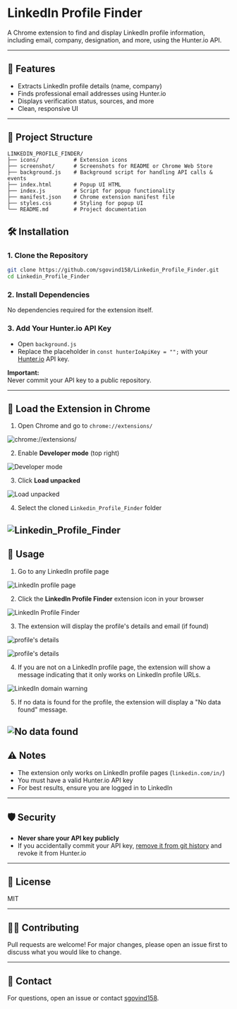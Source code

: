 # LinkedIn Profile Finder

A Chrome extension to find and display LinkedIn profile information, including email, company, designation, and more, using the Hunter.io API.

---

## 🚀 Features

- Extracts LinkedIn profile details (name, company)
- Finds professional email addresses using Hunter.io
- Displays verification status, sources, and more
- Clean, responsive UI

---

## 📁 Project Structure

```
LINKEDIN_PROFILE_FINDER/
├── icons/           # Extension icons
├── screenshot/      # Screenshots for README or Chrome Web Store
├── background.js    # Background script for handling API calls & events
├── index.html       # Popup UI HTML
├── index.js         # Script for popup functionality
├── manifest.json    # Chrome extension manifest file
├── styles.css       # Styling for popup UI
└── README.md        # Project documentation
```

## 🛠️ Installation

### 1. Clone the Repository

```sh
git clone https://github.com/sgovind158/Linkedin_Profile_Finder.git
cd Linkedin_Profile_Finder
```

### 2. Install Dependencies

No dependencies required for the extension itself.  


### 3. Add Your Hunter.io API Key

- Open `background.js`
- Replace the placeholder in `const hunterIoApiKey = "";` with your [Hunter.io](https://hunter.io/) API key.

**Important:**  
Never commit your API key to a public repository.

---

## 🧩 Load the Extension in Chrome

1. Open Chrome and go to `chrome://extensions/`

![chrome://extensions/](screenshot/load_ext_img1.png)

2. Enable **Developer mode** (top right)

![Developer mode](screenshot/load_ext_img2.png)

3. Click **Load unpacked**

![Load unpacked](screenshot/load_img3.png)

4. Select the cloned `Linkedin_Profile_Finder` folder

![Linkedin_Profile_Finder](screenshot/load_ext_img4.png)
---

## 📝 Usage

1. Go to any LinkedIn profile page

![LinkedIn profile page](screenshot/usage_img1.png)

2. Click the **LinkedIn Profile Finder** extension icon in your browser

![LinkedIn Profile Finder](screenshot/usage_img2.png)

3. The extension will display the profile's details and email (if found)

![profile's details](screenshot/usage_img3.png)

![profile's details](screenshot/usage_img6.png)

4. If you are not on a LinkedIn profile page, the extension will show a message indicating that it only works on LinkedIn profile URLs.

![LinkedIn domain warning](screenshot/usage_img4.png)

5. If no data is found for the profile, the extension will display a "No data found" message.

![No data found](screenshot/usage_img5.png)
---

## ⚠️ Notes

- The extension only works on LinkedIn profile pages (`linkedin.com/in/`)
- You must have a valid Hunter.io API key
- For best results, ensure you are logged in to LinkedIn

---

## 🛡️ Security

- **Never share your API key publicly**
- If you accidentally commit your API key, [remove it from git history](https://docs.github.com/en/authentication/keeping-your-account-and-data-secure/removing-sensitive-data-from-a-repository) and revoke it from Hunter.io

---

## 📄 License

MIT

---

## 🙋‍♂️ Contributing

Pull requests are welcome! For major changes, please open an issue first to discuss what you would like to change.

---

## 📧 Contact

For questions, open an issue or contact [sgovind158](https://github.com/sgovind158).
